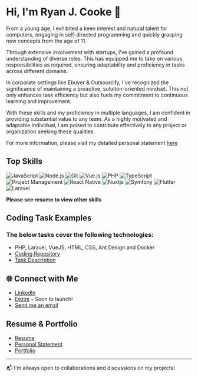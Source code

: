# Hi, I'm Ryan J. Cooke 👋

From a young age, I exhibited a keen interest and natural talent for computers, engaging in self-directed programming and quickly grasping new concepts from the age of 11.

Through extensive involvement with startups, I've gained a profound understanding of diverse roles. This has equipped me to take on various responsibilities as required, ensuring adaptability and proficiency in tasks across different domains.

In corporate settings like Ebuyer & Outsourcify, I've recognized the significance of maintaining a proactive, solution-oriented mindset. This not only enhances task efficiency but also fuels my commitment to continuous learning and improvement.

With these skills and my proficiency in multiple languages, I am confident in providing substantial value to any team. As a highly motivated and adaptable individual, I am poised to contribute effectively to any project or organization seeking these qualities.

For more information, please visit my detailed personal statement <a href="https://ryansresume.s3.amazonaws.com/personal-statement.html" target="_blank">here</a>

## Top Skills

![JavaScript](https://img.shields.io/badge/JavaScript-%23F7DF1E.svg?&style=for-the-badge&logo=javascript&logoColor=black)
![Node.js](https://img.shields.io/badge/Node.js-%23339933.svg?&style=for-the-badge&logo=node.js&logoColor=white)
![Git](https://img.shields.io/badge/git-%23F05033.svg?style=for-the-badge&logo=git&logoColor=white)
![Vue.js](https://img.shields.io/badge/vuejs-%2335495e.svg?style=for-the-badge&logo=vuedotjs&logoColor=%234FC08D)
![PHP](https://img.shields.io/badge/php-%23777BB4.svg?style=for-the-badge&logo=php&logoColor=white)
![TypeScript](https://img.shields.io/badge/typescript-%23007ACC.svg?style=for-the-badge&logo=typescript&logoColor=white)
![Project Management](https://img.shields.io/badge/Project%20Management-%23F7B93E.svg?&style=for-the-badge&logo=product-hunt&logoColor=white)
![React Native](https://img.shields.io/badge/react_native-%2320232a.svg?style=for-the-badge&logo=react&logoColor=%2361DAFB)
![Nuxtjs](https://img.shields.io/badge/Nuxt-002E3B?style=for-the-badge&logo=nuxtdotjs&logoColor=#00DC82)
![Symfony](https://img.shields.io/badge/symfony-%23000000.svg?style=for-the-badge&logo=symfony&logoColor=white)
![Flutter](https://img.shields.io/badge/Flutter-%2302569B.svg?style=for-the-badge&logo=Flutter&logoColor=white)
![Laravel](https://img.shields.io/badge/laravel-%23FF2D20.svg?style=for-the-badge&logo=laravel&logoColor=white)

**Please see resume to view other skills**

## Coding Task Examples

### The below tasks cover the following technologies:
- PHP, Laravel, VueJS, HTML, CSS, Ant Design and Docker
- [Coding Repository](https://github.com/TheGuy686/dd-coding-test)
- [Task Description](https://github.com/DarksideDevelopments/darkside-tech-test)


## 🌐 Connect with Me
- [LinkedIn](https://www.linkedin.com/in/ryan-j-cooke/)
- [Eezze](https://eezze.io/) - Soon to launch!
- [Send me an email](mailto:ryanjcooke@hotmail.com)

## Resume & Portfolio
- [Resume](https://ryansresume.s3.amazonaws.com/resume.html)
- [Personal Statement](https://ryansresume.s3.amazonaws.com/personal-statement.html)
- [Portfolio](https://ryansresume.s3.amazonaws.com/portfolio.html)
---

📬 I'm always open to collaborations and discussions on my projects!